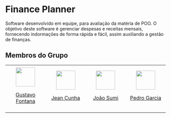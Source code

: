 # Finance Planner
Software desenvolvido em equipe, para avaliação da matéria de POO. O objetivo deste software é gerenciar despesas e receitas mensais, fornecendo indormações de forma rápida e fácil, assim auxiliando a gestão de finanças.

## Membros do Grupo
<table align="center">
  <td align="center" width=150px height=150px>
    <img src="https://avatars.githubusercontent.com/u/161087448?v=4" width=60px />
    <p><a href="https://github.com/gustavofontanabertoldi">Gustavo Fontana</a></p>
  </td>
  <td align="center" width=150px height=150px>
    <img src="https://avatars.githubusercontent.com/u/138159844?v=4" width=60px />
    <p><a href="https://github.com/JeanCarloCunha">Jean Cunha</a></p>
  </td>
  <td align="center" width=150px height=150px>
    <img src="https://avatars.githubusercontent.com/u/161049463?v=4" width=60px />
    <p><a href="https://github.com/ssumik">João Sumi</a></p>
  </td>
  <td align="center" width=150px height=150px>
    <img src="https://avatars.githubusercontent.com/u/53160578?v=4" width=60px />
    <p><a href="https://github.com/PedRo-HenRique-14">Pedro Garcia</a></p>
  </td>
</table>